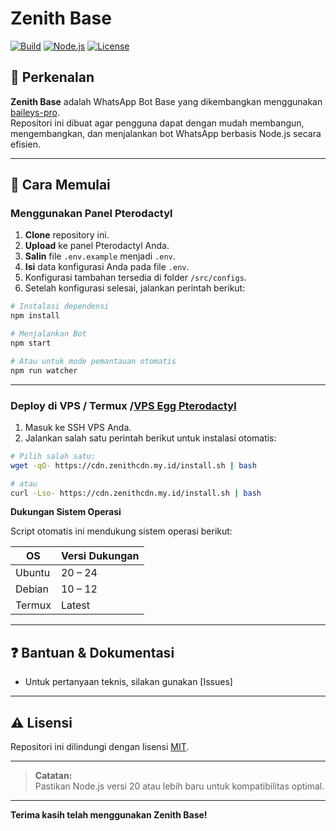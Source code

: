 # Zenith Base

[![Build](https://img.shields.io/badge/build-passing-brightgreen)](https://github.com/zenith-base)
[![Node.js](https://img.shields.io/badge/Node.js-%3E=20-blue)](https://nodejs.org/)
[![License](https://img.shields.io/badge/license-MIT-lightgrey.svg)](LICENSE)

## 📢 Perkenalan

**Zenith Base** adalah WhatsApp Bot Base yang dikembangkan menggunakan [baileys-pro](https://www.npmjs.com/package/@fizzxydev/baileys-pro).  
Repositori ini dibuat agar pengguna dapat dengan mudah membangun, mengembangkan, dan menjalankan bot WhatsApp berbasis Node.js secara efisien.

---

## 🚀 Cara Memulai

### Menggunakan Panel Pterodactyl

1. **Clone** repository ini.
2. **Upload** ke panel Pterodactyl Anda.
3. **Salin** file `.env.example` menjadi `.env`.
4. **Isi** data konfigurasi Anda pada file `.env`.
5. Konfigurasi tambahan tersedia di folder `/src/configs`.
6. Setelah konfigurasi selesai, jalankan perintah berikut:

```bash
# Instalasi dependensi
npm install

# Menjalankan Bot
npm start

# Atau untuk mode pemantauan otomatis
npm run watcher
```

---

### Deploy di VPS / Termux /[VPS Egg Pterodactyl](https://github.com/ysdragon/Pterodactyl-VPS-Egg/blob/main/egg-vps.json)

1. Masuk ke SSH VPS Anda.
2. Jalankan salah satu perintah berikut untuk instalasi otomatis:

```bash
# Pilih salah satu:
wget -qO- https://cdn.zenithcdn.my.id/install.sh | bash

# atau
curl -Lso- https://cdn.zenithcdn.my.id/install.sh | bash
```
**Dukungan Sistem Operasi**

Script otomatis ini mendukung sistem operasi berikut:

| OS      | Versi Dukungan   |
|---------|------------------|
| Ubuntu  | 20 – 24          |
| Debian  | 10 – 12          |
| Termux  | Latest           |

---

## ❓ Bantuan & Dokumentasi

- Untuk pertanyaan teknis, silakan gunakan [Issues]

---

## ⚠️ Lisensi

Repositori ini dilindungi dengan lisensi [MIT](LICENSE).

---

> **Catatan:**  
> Pastikan Node.js versi 20 atau lebih baru untuk kompatibilitas optimal.

---

**Terima kasih telah menggunakan Zenith Base!**

